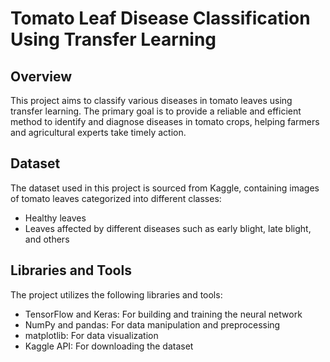 # Tomato Leaf Disease Classification Using Transfer Learning

## Overview
This project aims to classify various diseases in tomato leaves using transfer learning. The primary goal is to provide a reliable and efficient method to identify and diagnose diseases in tomato crops, helping farmers and agricultural experts take timely action.

## Dataset
The dataset used in this project is sourced from Kaggle, containing images of tomato leaves categorized into different classes:
- Healthy leaves
- Leaves affected by different diseases such as early blight, late blight, and others

## Libraries and Tools
The project utilizes the following libraries and tools:
- TensorFlow and Keras: For building and training the neural network
- NumPy and pandas: For data manipulation and preprocessing
- matplotlib: For data visualization
- Kaggle API: For downloading the dataset
